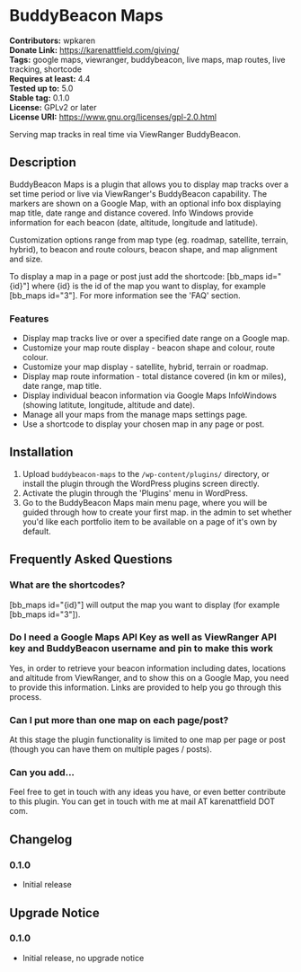 ﻿# BuddyBeacon Maps 
**Contributors:** wpkaren  
**Donate Link:** https://karenattfield.com/giving/  
**Tags:** google maps, viewranger, buddybeacon, live maps, map routes, live tracking, shortcode  
**Requires at least:** 4.4  
**Tested up to:** 5.0  
**Stable tag:** 0.1.0  
**License:** GPLv2 or later  
**License URI:** https://www.gnu.org/licenses/gpl-2.0.html  

Serving map tracks in real time via ViewRanger BuddyBeacon.


## Description 

BuddyBeacon Maps is a plugin that allows you to display map tracks over a set time period or live via ViewRanger's BuddyBeacon capability. The markers are shown on a Google Map, with an optional info box displaying map title, date range and distance covered. Info Windows provide information for each beacon (date, altitude, longitude and latitude).

Customization options range from map type (eg. roadmap, satellite, terrain, hybrid), to beacon and route colours, beacon shape, and map alignment and size. 

To display a map in a page or post just add the shortcode: [bb_maps id="{id}"] where {id} is the id of the map you want to display, for example [bb_maps id="3"]. For more information see the 'FAQ' section.



### Features

* Display map tracks live or over a specified date range on a Google map.
* Customize your map route display - beacon shape and colour, route colour.
* Customize your map display - satellite, hybrid, terrain or roadmap. 
* Display map route information - total distance covered (in km or miles), date range, map title.
* Display individual beacon information via Google Maps InfoWindows (showing latitute, longitude, altitude and date).
* Manage all your maps from the manage maps settings page.
* Use a shortcode to display your chosen map in any page or post.



## Installation 


1. Upload `buddybeacon-maps` to the `/wp-content/plugins/` directory, or install the plugin through the WordPress plugins screen directly.
1. Activate the plugin through the 'Plugins' menu in WordPress.
1. Go to the BuddyBeacon Maps main menu page, where you will be guided through how to create your first map. in the admin to set whether you'd like each portfolio item to be available on a page of it's own by default.




## Frequently Asked Questions 


### What are the shortcodes? 

[bb_maps id="{id}"] will output the map you want to display (for example [bb_maps id="3"]).


### Do I need a Google Maps API Key as well as ViewRanger API key and BuddyBeacon username and pin to make this work 

Yes, in order to retrieve your beacon information including dates, locations and altitude from ViewRanger, and to show this on a Google Map, you need to provide this information. Links are provided to help you go through this process.

### Can I put more than one map on each page/post? 

At this stage the plugin functionality is limited to one map per page or post (though you can have them on multiple pages / posts).


###  Can you add... 

Feel free to get in touch with any ideas you have, or even better contribute to this plugin. You can get in touch with me at mail AT karenattfield DOT com.



## Changelog 


### 0.1.0 
* Initial release

## Upgrade Notice 


### 0.1.0 
* Initial release, no upgrade notice





